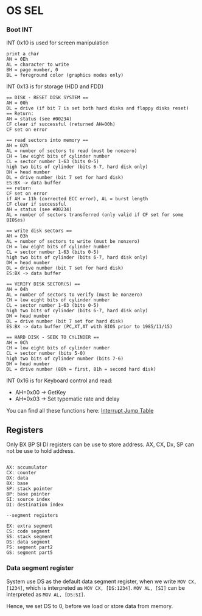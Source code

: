 # OS SEL

### Boot INT

INT 0x10 is used for screen manipulation

```
print a char
AH = 0Eh
AL = character to write
BH = page number, 0
BL = foreground color (graphics modes only)
```

INT 0x13 is for storage (HDD and FDD)

```
== DISK - RESET DISK SYSTEM ==
AH = 00h
DL = drive (if bit 7 is set both hard disks and floppy disks reset)
== Return:
AH = status (see #00234)
CF clear if successful (returned AH=00h)
CF set on error
```

```
== read sectors into memory ==
AH = 02h
AL = number of sectors to read (must be nonzero)
CH = low eight bits of cylinder number
CL = sector number 1-63 (bits 0-5)
high two bits of cylinder (bits 6-7, hard disk only)
DH = head number
DL = drive number (bit 7 set for hard disk)
ES:BX -> data buffer
== return 
CF set on error
if AH = 11h (corrected ECC error), AL = burst length
CF clear if successful
AH = status (see #00234)
AL = number of sectors transferred (only valid if CF set for some
BIOSes)
```

```
== write disk sectors ==
AH = 03h
AL = number of sectors to write (must be nonzero)
CH = low eight bits of cylinder number
CL = sector number 1-63 (bits 0-5)
high two bits of cylinder (bits 6-7, hard disk only)
DH = head number
DL = drive number (bit 7 set for hard disk)
ES:BX -> data buffer
```

```
== VERIFY DISK SECTOR(S) ==
AH = 04h
AL = number of sectors to verify (must be nonzero)
CH = low eight bits of cylinder number
CL = sector number 1-63 (bits 0-5)
high two bits of cylinder (bits 6-7, hard disk only)
DH = head number
DL = drive number (bit 7 set for hard disk)
ES:BX -> data buffer (PC,XT,AT with BIOS prior to 1985/11/15)
```

```
== HARD DISK - SEEK TO CYLINDER ==
AH = 0Ch
CH = low eight bits of cylinder number
CL = sector number (bits 5-0)
high two bits of cylinder number (bits 7-6)
DH = head number
DL = drive number (80h = first, 81h = second hard disk)
```
	
INT 0x16 is for Keyboard control and read:

- AH=0x00 -> GetKey
- AH=0x03 -> Set typematic rate and delay

You can find all these functions here:
[Interrupt Jump Table](http://www.ctyme.com/intr/int.htm)


## Registers

Only BX BP SI DI registers can be use to store address. AX, CX, Dx, SP can not be use to hold address.

```

AX: accumulator
CX: counter
DX: data
BX: base
SP: stack pointer
BP: base pointer
SI: source index
DI: destination index

--segment registers

EX: extra segment
CS: code segment
SS: stack segment
DS: data segment
FS: segment part2
GS: segment part5
```

### Data segment register

System use DS as the default data segment register,
when we write `MOV CX, [1234]`, which is interpreted as
`MOV CX, [DS:1234]`. `MOV AL, [SI]` can be interpreted
as `MOV AL, [DS:SI]`.

Hence, we set DS to 0, before we load or store data
from memory.

